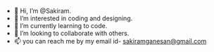 - 👋 Hi, I’m @Sakiram.
- 👀 I’m interested in coding and designing.
- 🌱 I’m currently learning to code.
- 💞️ I’m looking to collaborate with others.
- 📫 you can reach me by my email id- sakiramganesan@gmail.com

<!---
Sakiram/Sakiram is a ✨ special ✨ repository because its `README.md` (this file) appears on your GitHub profile.
You can click the Preview link to take a look at your changes.
--->
